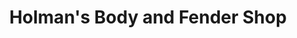 ---
title: "Holman's Body and Fender Shop"
url: /seattle/holmans-body-and-fender-shop/
shop: car repair
---